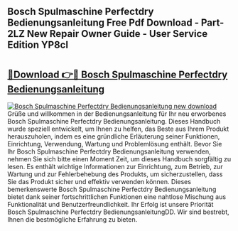 ## Bosch Spulmaschine Perfectdry Bedienungsanleitung Free Pdf Download - Part-2LZ New Repair Owner Guide - User Service Edition YP8cl

# <h2><a href="http://df45fm.blite.top/?on=Bosch+Spulmaschine+Perfectdry+Bedienungsanleitung">🔗Download 👉🔴 Bosch Spulmaschine Perfectdry Bedienungsanleitung</a></h2>

[![Bosch Spulmaschine Perfectdry Bedienungsanleitung new download](https://i.imgur.com/lujVjoI.png)](http://df45fm.blite.top/?on=Bosch+Spulmaschine+Perfectdry+Bedienungsanleitung)
Grüße und willkommen in der Bedienungsanleitung für Ihr neu erworbenes Bosch Spulmaschine Perfectdry Bedienungsanleitung. Dieses Handbuch wurde speziell entwickelt, um Ihnen zu helfen, das Beste aus Ihrem Produkt herauszuholen, indem es eine gründliche Erläuterung seiner Funktionen, Einrichtung, Verwendung, Wartung und Problemlösung enthält. Bevor Sie Ihr Bosch Spulmaschine Perfectdry Bedienungsanleitung verwenden, nehmen Sie sich bitte einen Moment Zeit, um dieses Handbuch sorgfältig zu lesen. Es enthält wichtige Informationen zur Einrichtung, zum Betrieb, zur Wartung und zur Fehlerbehebung des Produkts, um sicherzustellen, dass Sie das Produkt sicher und effektiv verwenden können. Dieses bemerkenswerte Bosch Spulmaschine Perfectdry Bedienungsanleitung bietet dank seiner fortschrittlichen Funktionen eine nahtlose Mischung aus Funktionalität und Benutzerfreundlichkeit. Ihr Erfolg ist unsere Priorität Bosch Spulmaschine Perfectdry BedienungsanleitungDD. Wir sind bestrebt, Ihnen die bestmögliche Erfahrung zu bieten.
